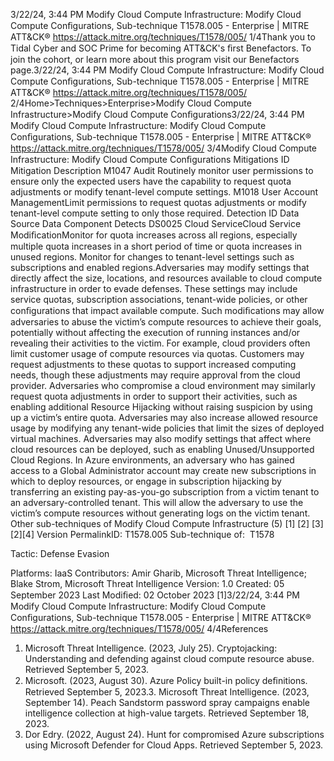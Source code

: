 3/22/24, 3:44 PM Modify Cloud Compute Infrastructure: Modify Cloud Compute Conﬁgurations, Sub-technique T1578.005 - Enterprise | MITRE ATT&CK®
https://attack.mitre.org/techniques/T1578/005/ 1/4Thank you to Tidal Cyber and SOC Prime for becoming ATT&CK's ﬁrst Benefactors. To join the cohort, or learn more about this program visit our
Benefactors page.3/22/24, 3:44 PM Modify Cloud Compute Infrastructure: Modify Cloud Compute Conﬁgurations, Sub-technique T1578.005 - Enterprise | MITRE ATT&CK®
https://attack.mitre.org/techniques/T1578/005/ 2/4Home>Techniques>Enterprise>Modify Cloud Compute Infrastructure>Modify Cloud Compute Conﬁgurations3/22/24, 3:44 PM Modify Cloud Compute Infrastructure: Modify Cloud Compute Conﬁgurations, Sub-technique T1578.005 - Enterprise | MITRE ATT&CK®
https://attack.mitre.org/techniques/T1578/005/ 3/4Modify Cloud Compute Infrastructure: Modify Cloud
Compute Conﬁgurations
Mitigations
ID Mitigation Description
M1047 Audit Routinely monitor user permissions to ensure only the expected users have the capability to request
quota adjustments or modify tenant-level compute settings.
M1018 User Account
ManagementLimit permissions to request quotas adjustments or modify tenant-level compute setting to only
those required.
Detection
ID Data Source Data Component Detects
DS0025 Cloud ServiceCloud Service
ModiﬁcationMonitor for quota increases across all regions, especially multiple quota increases in a
short period of time or quota increases in unused regions. Monitor for changes to
tenant-level settings such as subscriptions and enabled regions.Adversaries may modify settings that directly affect the size, locations, and resources available to cloud compute infrastructure in order to
evade defenses. These settings may include service quotas, subscription associations, tenant-wide policies, or other conﬁgurations that
impact available compute. Such modiﬁcations may allow adversaries to abuse the victim’s compute resources to achieve their goals,
potentially without affecting the execution of running instances and/or revealing their activities to the victim.
For example, cloud providers often limit customer usage of compute resources via quotas. Customers may request adjustments to these
quotas to support increased computing needs, though these adjustments may require approval from the cloud provider. Adversaries who
compromise a cloud environment may similarly request quota adjustments in order to support their activities, such as enabling additional
Resource Hijacking without raising suspicion by using up a victim’s entire quota. Adversaries may also increase allowed resource usage by
modifying any tenant-wide policies that limit the sizes of deployed virtual machines.
Adversaries may also modify settings that affect where cloud resources can be deployed, such as enabling Unused/Unsupported Cloud
Regions. In Azure environments, an adversary who has gained access to a Global Administrator account may create new subscriptions in
which to deploy resources, or engage in subscription hijacking by transferring an existing pay-as-you-go subscription from a victim tenant to
an adversary-controlled tenant. This will allow the adversary to use the victim’s compute resources without generating logs on the victim
tenant. Other sub-techniques of Modify Cloud Compute Infrastructure (5)
[1]
[2]
[3]
[2][4]
Version PermalinkID: T1578.005
Sub-technique of:  T1578

Tactic: Defense Evasion

Platforms: IaaS
Contributors: Amir Gharib, Microsoft Threat Intelligence; Blake Strom, Microsoft Threat Intelligence
Version: 1.0
Created: 05 September 2023
Last Modiﬁed: 02 October 2023
[1]3/22/24, 3:44 PM Modify Cloud Compute Infrastructure: Modify Cloud Compute Conﬁgurations, Sub-technique T1578.005 - Enterprise | MITRE ATT&CK®
https://attack.mitre.org/techniques/T1578/005/ 4/4References
1. Microsoft Threat Intelligence. (2023, July 25). Cryptojacking:
Understanding and defending against cloud compute resource
abuse. Retrieved September 5, 2023.
2. Microsoft. (2023, August 30). Azure Policy built-in policy
deﬁnitions. Retrieved September 5, 2023.3. Microsoft Threat Intelligence. (2023, September 14). Peach
Sandstorm password spray campaigns enable intelligence
collection at high-value targets. Retrieved September 18, 2023.
4. Dor Edry. (2022, August 24). Hunt for compromised Azure
subscriptions using Microsoft Defender for Cloud Apps.
Retrieved September 5, 2023.
